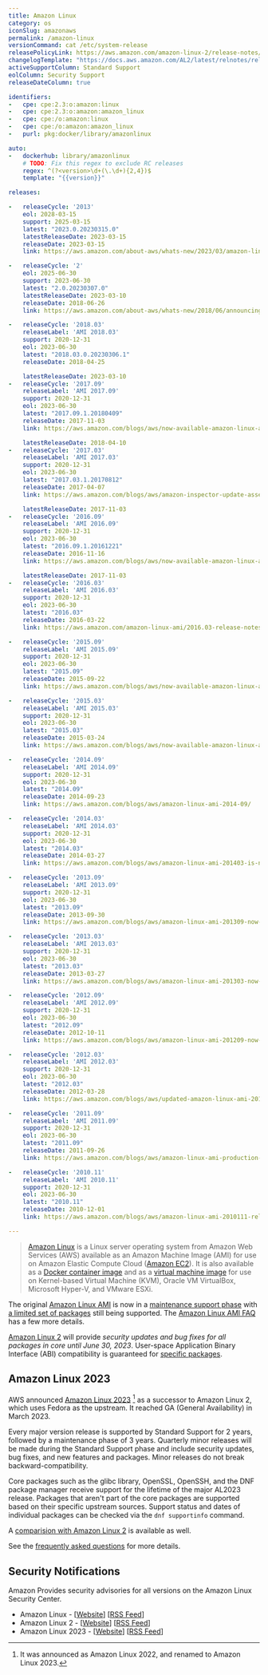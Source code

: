```yaml
---
title: Amazon Linux
category: os
iconSlug: amazonaws
permalink: /amazon-linux
versionCommand: cat /etc/system-release
releasePolicyLink: https://aws.amazon.com/amazon-linux-2/release-notes/
changelogTemplate: "https://docs.aws.amazon.com/AL2/latest/relnotes/relnotes-{{'__LATEST_RELEASE_DATE__'|replace:'-',''}}.html"
activeSupportColumn: Standard Support
eolColumn: Security Support
releaseDateColumn: true

identifiers:
-   cpe: cpe:2.3:o:amazon:linux
-   cpe: cpe:2.3:o:amazon:amazon_linux
-   cpe: cpe:/o:amazon:linux
-   cpe: cpe:/o:amazon:amazon_linux
-   purl: pkg:docker/library/amazonlinux

auto:
-   dockerhub: library/amazonlinux
    # TODO: Fix this regex to exclude RC releases
    regex: ^(?<version>\d+(\.\d+){2,4})$
    template: "{{version}}"

releases:

-   releaseCycle: '2013'
    eol: 2028-03-15
    support: 2025-03-15
    latest: "2023.0.20230315.0"
    latestReleaseDate: 2023-03-15
    releaseDate: 2023-03-15
    link: https://aws.amazon.com/about-aws/whats-new/2023/03/amazon-linux-2023/

-   releaseCycle: '2'
    eol: 2025-06-30
    support: 2023-06-30
    latest: "2.0.20230307.0"
    latestReleaseDate: 2023-03-10
    releaseDate: 2018-06-26
    link: https://aws.amazon.com/about-aws/whats-new/2018/06/announcing-amazon-linux-2-with-long-term-support/

-   releaseCycle: '2018.03'
    releaseLabel: 'AMI 2018.03'
    support: 2020-12-31
    eol: 2023-06-30
    latest: "2018.03.0.20230306.1"
    releaseDate: 2018-04-25

    latestReleaseDate: 2023-03-10
-   releaseCycle: '2017.09'
    releaseLabel: 'AMI 2017.09'
    support: 2020-12-31
    eol: 2023-06-30
    latest: "2017.09.1.20180409"
    releaseDate: 2017-11-03
    link: https://aws.amazon.com/blogs/aws/now-available-amazon-linux-ami-2017-09/

    latestReleaseDate: 2018-04-10
-   releaseCycle: '2017.03'
    releaseLabel: 'AMI 2017.03'
    support: 2020-12-31
    eol: 2023-06-30
    latest: "2017.03.1.20170812"
    releaseDate: 2017-04-07
    link: https://aws.amazon.com/blogs/aws/amazon-inspector-update-assessment-reporting-proxy-support-and-more/ # "Amazon Linux 2017.03 Support – This new version of the Amazon Linux AMI is launching today and Inspector supports it now."

    latestReleaseDate: 2017-11-03
-   releaseCycle: '2016.09'
    releaseLabel: 'AMI 2016.09'
    support: 2020-12-31
    eol: 2023-06-30
    latest: "2016.09.1.20161221"
    releaseDate: 2016-11-16
    link: https://aws.amazon.com/blogs/aws/now-available-amazon-linux-ami-2016-09/

    latestReleaseDate: 2017-11-03
-   releaseCycle: '2016.03'
    releaseLabel: 'AMI 2016.03'
    support: 2020-12-31
    eol: 2023-06-30
    latest: "2016.03"
    releaseDate: 2016-03-22
    link: https://aws.amazon.com/amazon-linux-ami/2016.03-release-notes/

-   releaseCycle: '2015.09'
    releaseLabel: 'AMI 2015.09'
    support: 2020-12-31
    eol: 2023-06-30
    latest: "2015.09"
    releaseDate: 2015-09-22
    link: https://aws.amazon.com/blogs/aws/now-available-amazon-linux-ami-2015-09/

-   releaseCycle: '2015.03'
    releaseLabel: 'AMI 2015.03'
    support: 2020-12-31
    eol: 2023-06-30
    latest: "2015.03"
    releaseDate: 2015-03-24
    link: https://aws.amazon.com/blogs/aws/now-available-amazon-linux-ami-2015-03/

-   releaseCycle: '2014.09'
    releaseLabel: 'AMI 2014.09'
    support: 2020-12-31
    eol: 2023-06-30
    latest: "2014.09"
    releaseDate: 2014-09-23
    link: https://aws.amazon.com/blogs/aws/amazon-linux-ami-2014-09/

-   releaseCycle: '2014.03'
    releaseLabel: 'AMI 2014.03'
    support: 2020-12-31
    eol: 2023-06-30
    latest: "2014.03"
    releaseDate: 2014-03-27
    link: https://aws.amazon.com/blogs/aws/amazon-linux-ami-201403-is-now-available/

-   releaseCycle: '2013.09'
    releaseLabel: 'AMI 2013.09'
    support: 2020-12-31
    eol: 2023-06-30
    latest: "2013.09"
    releaseDate: 2013-09-30
    link: https://aws.amazon.com/blogs/aws/amazon-linux-ami-201309-now-available/

-   releaseCycle: '2013.03'
    releaseLabel: 'AMI 2013.03'
    support: 2020-12-31
    eol: 2023-06-30
    latest: "2013.03"
    releaseDate: 2013-03-27
    link: https://aws.amazon.com/blogs/aws/amazon-linux-ami-201303-now-available/

-   releaseCycle: '2012.09'
    releaseLabel: 'AMI 2012.09'
    support: 2020-12-31
    eol: 2023-06-30
    latest: "2012.09"
    releaseDate: 2012-10-11
    link: https://aws.amazon.com/blogs/aws/amazon-linux-ami-201209-now-available/

-   releaseCycle: '2012.03'
    releaseLabel: 'AMI 2012.03'
    support: 2020-12-31
    eol: 2023-06-30
    latest: "2012.03"
    releaseDate: 2012-03-28
    link: https://aws.amazon.com/blogs/aws/updated-amazon-linux-ami-201203-now-available/

-   releaseCycle: '2011.09'
    releaseLabel: 'AMI 2011.09'
    support: 2020-12-31
    eol: 2023-06-30
    latest: "2011.09"
    releaseDate: 2011-09-26
    link: https://aws.amazon.com/blogs/aws/amazon-linux-ami-production-status-new-features/

-   releaseCycle: '2010.11'
    releaseLabel: 'AMI 2010.11'
    support: 2020-12-31
    eol: 2023-06-30
    latest: "2010.11"
    releaseDate: 2010-12-01
    link: https://aws.amazon.com/blogs/aws/amazon-linux-ami-2010111-released/

---
```


> [Amazon Linux][al2] is a Linux server operating system from Amazon Web Services (AWS) available as
> an Amazon Machine Image (AMI) for use on Amazon Elastic Compute Cloud
> ([Amazon EC2](https://aws.amazon.com/ec2/)). It is also available as a
> [Docker container image](https://hub.docker.com/_/amazonlinux/) and as a
> [virtual machine image](https://cdn.amazonlinux.com/os-images/latest/) for use on Kernel-based
> Virtual Machine (KVM), Oracle VM VirtualBox, Microsoft Hyper-V, and VMware ESXi.

The original [Amazon Linux AMI][al1] is now in a [maintenance support phase][al1-eol] with
[a limited set of packages](https://amazonlinux.github.io/al1-support-statements/) still being
supported. The [Amazon Linux AMI FAQ](https://aws.amazon.com/amazon-linux-ami/faqs/) has a few more
details.

[Amazon Linux 2][al2] will provide _security updates and bug fixes for all packages in core until
June 30, 2023_. User-space Application Binary Interface (ABI) compatibility is guaranteed for
[specific packages][al2-faq].

## Amazon Linux 2023

AWS announced [Amazon Linux 2023][al2023] [^1] as a successor to
Amazon Linux 2, which uses Fedora as the upstream. It reached
GA (General Availability) in March 2023.

Every major version release is supported by Standard Support for 2 years, 
followed by a maintenance phase of 3 years. Quarterly minor releases will be made
during the Standard Support phase and include security updates, 
bug fixes, and new features and packages. Minor releases do not
break backward-compatibility.

Core packages such as the glibc library, OpenSSL, OpenSSH, and the DNF
package manager receive support for the lifetime of the major AL2023 release.
Packages that aren't part of the core packages are supported based
on their specific upstream sources. Support status and dates of individual packages
can be checked via the `dnf supportinfo` command.

A [comparision with Amazon Linux 2](https://docs.aws.amazon.com/linux/al2023/ug/compare-with-al2.html)
is available as well.

See the [frequently asked questions][al2023-faq] for more details.

## Security Notifications

Amazon Provides security advisories for all versions on the Amazon Linux Security Center.

- Amazon Linux - [[Website][al-sec]] [[RSS Feed][al-sec-rss]]
- Amazon Linux 2 - [[Website][al2-sec]] [[RSS Feed][al2-sec-rss]]
- Amazon Linux 2023 - [[Website][al2023-sec]] [[RSS Feed][al2023-sec-rss]]

[al1]: https://aws.amazon.com/amazon-linux-ami/ "Amazon Linux AMI, no longer supported"
[al2]: https://aws.amazon.com/amazon-linux-2/ "Amazon Linux 2"
[al2023]: https://aws.amazon.com/linux/amazon-linux-2023/ "Amazon Linux 2023"

[al1-eol]: https://aws.amazon.com/blogs/aws/update-on-amazon-linux-ami-end-of-life/ "Update on Amazon Linux AMI end-of-life"

[al1-faq]: https://aws.amazon.com/amazon-linux-ami/faqs/ "Amazon Linux AMI FAQ"
[al2-faq]: https://aws.amazon.com/amazon-linux-2/faqs/#Long_Term_Support "Amazon Linux 2 FAQs"
[al2023-faq]: https://aws.amazon.com/linux/amazon-linux-2023/faqs/#Long_Term_Support "Amazon Linux 2023 FAQs"

[al-sec]: https://alas.aws.amazon.com/
[al-sec-rss]: https://alas.aws.amazon.com/alas.rss

[al2-sec]: https://alas.aws.amazon.com/alas2.html
[al2-sec-rss]: https://alas.aws.amazon.com/AL2/alas.rss

[al2023-sec]: https://alas.aws.amazon.com/alas2023.html
[al2023-sec-rss]: https://alas.aws.amazon.com/AL2023/alas.rss

[^1]: It was announced as Amazon Linux 2022, and renamed to Amazon Linux 2023.
